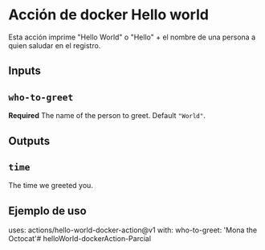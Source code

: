 # Acción de docker Hello world

Esta acción imprime "Hello World" o "Hello" + el nombre de una persona a quien saludar en el registro.

## Inputs

## `who-to-greet`

**Required** The name of the person to greet. Default `"World"`.

## Outputs

## `time`

The time we greeted you.

## Ejemplo de uso

uses: actions/hello-world-docker-action@v1
with:
  who-to-greet: 'Mona the Octocat'# helloWorld-dockerAction-Parcial
